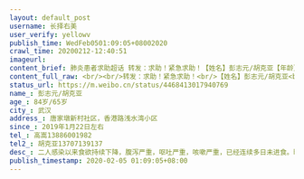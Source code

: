 ```yaml
---
layout: default_post
username: 长择右美
user_verify: yellowv
publish_time: WedFeb0501:09:05+08002020
crawl_time: 20200212-12:40:51
imageurl: 
content_brief: 肺炎患者求助超话 转发：求助！紧急求助！【姓名】彭志元/胡克亚【年龄】84岁/65岁【所在城市】武汉【所在小区、社区】唐家墩新村社区，香港路浅水湾小区【患病时间】2019年1月22日左右【联系方式】高嵩13886001982【其他紧急联系人】胡克亚13707139137【病情描述】二人感染以来食欲持续 ...全文
content_full_raw: <br/><br/>转发：求助！紧急求助！<br/>【姓名】彭志元/胡克亚<br/>【年龄】84岁/65岁<br/>【所在城市】武汉<br/>【所在小区、社区】唐家墩新村社区，香港路浅水湾小区<br/>【患病时间】2019年1月22日左右<br/>【联系方式】高嵩13886001982<br/>【其他紧急联系人】胡克亚13707139137<br/>【病情描述】二人感染以来食欲持续下降，腹泻严重，呕吐严重，咳嗽严重，已经连续多日未进食。昨日已在长航医院确诊感染新冠病毒肺炎，但因没有发热症状被医院拒收，仅仅开药要求回家自我隔离。二人年老体弱，肠道反应严重，药物根本无法下咽，加上连日水米不进，现在病情危重，已经无法再坚持了。<br/>现在我们全家恳请社会帮助，能够将她们二人收治入院，及时接受系统科学的治疗。跪谢各位的帮助！
status_url: https://m.weibo.cn/status/4468413017940769
name_: 彭志元/胡克亚
age_: 84岁/65岁
city_: 武汉
address_: 唐家墩新村社区，香港路浅水湾小区
since_: 2019年1月22日左右
tel_: 高嵩13886001982
tel2_: 胡克亚13707139137
desc_: 二人感染以来食欲持续下降，腹泻严重，呕吐严重，咳嗽严重，已经连续多日未进食。昨日已在长航医院确诊感染新冠病毒肺炎，但因没有发热症状被医院拒收，仅仅开药要求回家自我隔离。二人年老体弱，肠道反应严重，药物根本无法下咽，加上连日水米不进，现在病情危重，已经无法再坚持了。现在我们全家恳请社会帮助，能够将她们二人收治入院，及时接受系统科学的治疗。跪谢各位的帮助！
publish_timestamp: 2020-02-05 01:09:05+08:00
---
```

